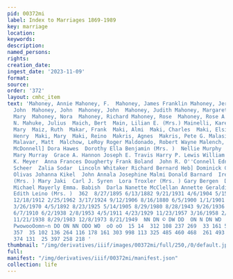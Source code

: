 ```yaml
---
pid: 00372mi
label: Index to Marriages 1869-1989
key: marriage
location: 
keywords: 
description: 
named_persons: 
rights: 
creation_date: 
ingest_date: '2023-11-09'
format: 
source: 
order: '372'
layout: cmhc_item
text: 'Mahoney, Annie Mahoney, F.  Mahoney, James Franklin Mahoney, Jeremiah Mahoney,
  John  Mahoney, John  Mahoney, John  Mahoney, Judith Mahoney, Margaret Mary Mahoney,
  Mary  Mahoney, Nora  Mahoney, Richard Mahoney, Rose  Mahoney, Rose A.  Mahr, Pierre
  N. Mahuke, Julius  Maich, Bert  Main, Lilian E. (Mrs.) Mainelli, Karen Lee Majiolo,
  Mary  Maiz, Ruth  Makar, Frank  Maki, Almi  Maki, Charles  Maki, Elsie  Maki, Eugene  Maki,
  Henry  Maki, Mary  Maki, Reino  Makris, Agnes  Makris, Pete G. Malasich, Barbara
  Malavar, Matt  Malchow, LeRoy Roger Maldonado, Robert Wayne Malench, Albert  Alex
  McDonnell] Dora Hawes  Dorothy Ella Benjamin (Mrs. )  Nellie Murphy  Mary A. Bradley
  Mary Murray  Grace A. Hannon Joseph E. Travis Harry P. Lewis William P. Bowe  Fred
  K. Meyer  Anna Frances Dougherty Frank Boland  John R. O''Connell Edna L. Yost  Ollie
  Scheer  Zalia Sodar  Lincoln Whitaker Richard Bernard Heb] Dominick Cusano Ferseno
  Olivas Johanna Kikel  John Annala Josephine Malmi Donald Barnard  Irene Johnson
  (Mrs. ) Mary Jaki  Carl J. Syren  Lora Troxler (Mrs. ) Gary Bergen  Diana M. Koss
  Michael Mayerly Emma. Babish  Darla Nanette McClellan Annette Geraldine Trujillo
  Edith Leino (Mrs. )  362  8/27/1895 6/13/1882 9/21/1931 4/6/1904 5/15/1889 7/31/1901
  12/18/1912 2/25/1962 3/17/1924 9/12/1906 8/16/1880 6/5/1900 1/1/1901 12/27/1933
  3/26/1970 4/5/1892 8/23/1925 5/14/1905 8/29/1980 8/28/1943 9/26/1936 1/8/1911 1/1/1910
  6/7/1910 6/2/1938 2/8/1953 4/5/1911 4/23/1929 11/23/1957 3/16/1958 2/7/1975 4/13/1891
  11/21/1938 8/29/1983 12/8/1973 8/21/1949  NN DN © DW DD  ON N DN WD  13  e PN OD  —
  PwowooOomn~n DO ON NN ODO WO  oO oO  15 14  312 108 237 269  33 161 530 209 149
  357  35 102 136 264 116 178 161 303 998 113 325 485 460 468  261 493 209 330 335
  374 131  25 397 258 218 '
thumbnail: "/img/derivatives/iiif/images/00372mi/full/250,/0/default.jpg"
full: 
manifest: "/img/derivatives/iiif/00372mi/manifest.json"
collection: life
---
```

